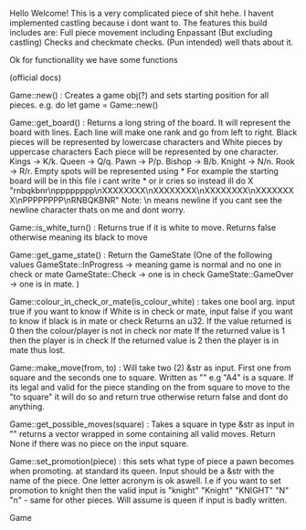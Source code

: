 Hello Welcome!
This is a very complicated piece of shit hehe.
I havent implemented castling because i dont want to.
The features this build includes are:
Full piece movement including Enpassant (But excluding castling)
Checks and checkmate checks. (Pun intended)
well thats about it.

Ok for functionallity we have some functions

(official docs)

Game::new() :
Creates a game obj(?) and sets starting position for all pieces.
e.g. do let game = Game::new()

Game::get_board() : 
Returns a long string of the board.
It will represent the board with lines. Each line will make one rank and go from left to right.
Black pieces will be represented by lowercase characters and White pieces by uppercase characters
Each piece will be represented by one character. Kings -> K/k. Queen -> Q/q. Pawn -> P/p. Bishop -> B/b. Knight -> N/n. Rook -> R/r. Empty spots will be represented using *
For example the starting board will be in this file i cant write * or ir cries so instead ill do X
 \"rnbqkbnr\npppppppp\nXXXXXXXX\nXXXXXXXX\nXXXXXXXX\nXXXXXXXX\nPPPPPPPP\nRNBQKBNR" 
    Note: \n means newline if you cant see the newline character thats on me and dont worry.

Game::is_white_turn() : 
Returns true if it is white to move. Returns false otherwise meaning its black to move

Game::get_game_state() :
Return the GameState
(One of the following values
GameState::InProgress -> meaning game is normal and no one in check or mate
GameState::Check -> one is in check
GameState::GameOver -> one is in mate.
)

Game::colour_in_check_or_mate(is_colour_white) :
takes one bool arg. input true if you want to know if White is in check or mate,
input false if you want to know if black is in mate or check
Returns an u32. If the value returned is 0 then the colour/player is not in check nor mate
If the returned value is 1 then the player is in check
If the returned value is 2 then the player is in mate thus lost.

Game::make_move(from, to) : 
Will take two (2) &str as input. First one from square and the seconds one to square. Written as "<file><rank>"
e.g "A4" is a square.
If its legal and valid for the piece standing on the from square to move to the "to square" it will do so and return true
otherwise return false and dont do anything.

Game::get_possible_moves(square) : 
Takes a square in type &str as input in "<file><rank>" returns a vector wrapped in some containing all valid moves. Return None if there was no piece on the input square.

Game::set_promotion(piece) :
this sets what type of piece a pawn becomes when promoting. at standard its queen.
Input should be a &str with the name of the piece. One letter acronym is ok aswell.
I.e if you want to set promotion to knight then the valid input is
"knight" "Knight" "KNIGHT" "N" "n" - same for other pieces.
Will assume is queen if input is badly written.

Game


